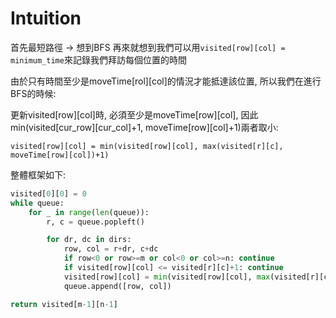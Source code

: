 # Intuition

首先最短路徑 -> 想到BFS
再來就想到我們可以用`visited[row][col] = minimum_time`來記錄我們拜訪每個位置的時間

由於只有時間至少是moveTime[rol][col]的情況才能抵達該位置, 所以我們在進行BFS的時候:

更新visited[row][col]時, 必須至少是moveTime[row][col], 因此min(visited[cur_row][cur_col]+1, moveTime[row][col]+1)兩者取小:

`visited[row][col] = min(visited[row][col], max(visited[r][c], moveTime[row][col])+1)`

整體框架如下:

```py
visited[0][0] = 0
while queue:
    for _ in range(len(queue)):
        r, c = queue.popleft()

        for dr, dc in dirs:
            row, col = r+dr, c+dc
            if row<0 or row>=m or col<0 or col>=n: continue
            if visited[row][col] <= visited[r][c]+1: continue
            visited[row][col] = min(visited[row][col], max(visited[r][c], moveTime[row][col])+1)
            queue.append([row, col])

return visited[m-1][n-1]
```